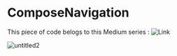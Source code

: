 # ComposeNavigation
This piece of code belogs to this Medium series : ![Link](https://medium.com/@dev.basilinnia/creating-a-basic-russian-flashcard-app-with-jetpack-compose-0-26d6204268cd)


![untitled2](https://user-images.githubusercontent.com/115192848/198878821-82b26525-eca6-4a7b-adbf-25550d55b107.gif)
